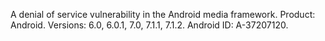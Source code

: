 A denial of service vulnerability in the Android media framework. Product: Android. Versions: 6.0, 6.0.1, 7.0, 7.1.1, 7.1.2. Android ID: A-37207120.